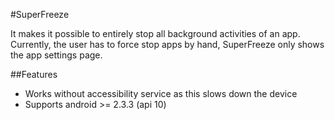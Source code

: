 #SuperFreeze

It makes it possible to entirely stop all background activities of an app.
Currently, the user has to force stop apps by hand, SuperFreeze only shows the app settings page.

##Features

* Works without accessibility service as this slows down the device
* Supports android >= 2.3.3 (api 10)
